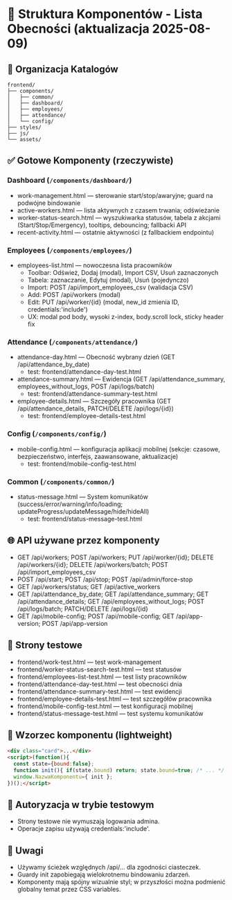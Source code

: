 # 🧩 Struktura Komponentów - Lista Obecności (aktualizacja 2025-08-09)

## 📁 Organizacja Katalogów

```
frontend/
├── components/
│   ├── common/
│   ├── dashboard/
│   ├── employees/
│   ├── attendance/
│   └── config/
├── styles/
├── js/
└── assets/
```

## ✅ Gotowe Komponenty (rzeczywiste)

### Dashboard (`/components/dashboard/`)
- work-management.html — sterowanie start/stop/awaryjne; guard na podwójne bindowanie
- active-workers.html — lista aktywnych z czasem trwania; odświeżanie
- worker-status-search.html — wyszukiwarka statusów, tabela z akcjami (Start/Stop/Emergency), tooltips, debouncing; fallbacki API
- recent-activity.html — ostatnie aktywności (z fallbackiem endpointu)

### Employees (`/components/employees/`)
- employees-list.html — nowoczesna lista pracowników
  - Toolbar: Odśwież, Dodaj (modal), Import CSV, Usuń zaznaczonych
  - Tabela: zaznaczanie, Edytuj (modal), Usuń (pojedynczo)
  - Import: POST /api/import_employees_csv (walidacja CSV)
  - Add: POST /api/workers (modal)
  - Edit: PUT /api/worker/{id} (modal, new_id zmienia ID, credentials:'include')
  - UX: modal pod body, wysoki z-index, body.scroll lock, sticky header fix

### Attendance (`/components/attendance/`)
- attendance-day.html — Obecność wybrany dzień (GET /api/attendance_by_date)
  - test: frontend/attendance-day-test.html
- attendance-summary.html — Ewidencja (GET /api/attendance_summary, employees_without_logs, POST /api/logs/batch)
  - test: frontend/attendance-summary-test.html
- employee-details.html — Szczegóły pracownika (GET /api/attendance_details, PATCH/DELETE /api/logs/{id})
  - test: frontend/employee-details-test.html

### Config (`/components/config/`)
- mobile-config.html — konfiguracja aplikacji mobilnej (sekcje: czasowe, bezpieczeństwo, interfejs, zaawansowane, aktualizacje)
  - test: frontend/mobile-config-test.html

### Common (`/components/common/`)
- status-message.html — System komunikatów (success/error/warning/info/loading; updateProgress/updateMessage/hide/hideAll)
  - test: frontend/status-message-test.html

## 🌐 API używane przez komponenty
- GET /api/workers; POST /api/workers; PUT /api/worker/{id}; DELETE /api/workers/{id}; DELETE /api/workers/batch; POST /api/import_employees_csv
- POST /api/start; POST /api/stop; POST /api/admin/force-stop
- GET /api/workers/status; GET /api/active_workers
- GET /api/attendance_by_date; GET /api/attendance_summary; GET /api/attendance_details; GET /api/employees_without_logs; POST /api/logs/batch; PATCH/DELETE /api/logs/{id}
- GET /api/mobile-config; POST /api/mobile-config; GET /api/app-version; POST /api/app-version

## 🧪 Strony testowe
- frontend/work-test.html — test work-management
- frontend/worker-status-search-test.html — test statusów
- frontend/employees-list-test.html — test listy pracowników
- frontend/attendance-day-test.html — test obecności dnia
- frontend/attendance-summary-test.html — test ewidencji
- frontend/employee-details-test.html — test szczegółów pracownika
- frontend/mobile-config-test.html — test konfiguracji mobilnej
- frontend/status-message-test.html — test systemu komunikatów

## 🧱 Wzorzec komponentu (lightweight)
```html
<div class="card">...</div>
<script>(function(){
  const state={bound:false};
  function init(){ if(state.bound) return; state.bound=true; /* ... */ }
  window.NazwaKomponentu={ init };
})();</script>
```

## 🔐 Autoryzacja w trybie testowym
- Strony testowe nie wymuszają logowania admina.
- Operacje zapisu używają credentials:'include'.

## 📌 Uwagi
- Używamy ścieżek względnych /api/... dla zgodności ciasteczek.
- Guardy init zapobiegają wielokrotnemu bindowaniu zdarzeń.
- Komponenty mają spójny wizualnie styl; w przyszłości można podmienić globalny temat przez CSS variables.
